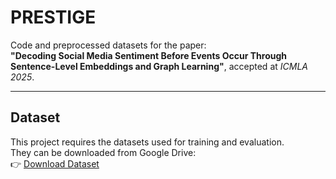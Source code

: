 # PRESTIGE

Code and preprocessed datasets for the paper:  
**"Decoding Social Media Sentiment Before Events Occur Through Sentence-Level Embeddings and Graph Learning"**, accepted at *ICMLA 2025*.

---

## Dataset
This project requires the datasets used for training and evaluation.  
They can be downloaded from Google Drive:  
👉 [Download Dataset](https://drive.google.com/drive/folders/17TBQ9w_xxzCAZfFoC5FojiuXozZv9AXx?usp=sharing)


